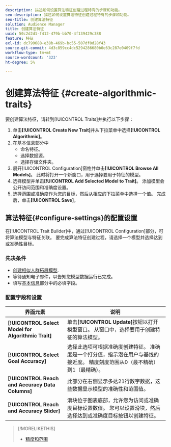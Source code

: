 ```yaml
---
description: 描述如何设置算法特征创建过程特有的步骤和功能。
seo-description: 描述如何设置算法特征创建过程特有的步骤和功能。
seo-title: 创建算法特征
solution: Audience Manager
title: 创建算法特征
uuid: 50c2d2d1-f412-479b-bb70-4f139429c388
feature: 特征
exl-id: dc799688-e38b-469b-bc55-507df0d28f43
source-git-commit: 4d3c859cc4dc5294286680b0e63c287e0409f7fd
workflow-type: tm+mt
source-wordcount: '323'
ht-degree: 5%

---
```


# 创建算法特征 {#create-algorithmic-traits}

<!-- t_algo_trait_build.xml -->

要创建算法特征，请转到[!UICONTROL Traits]并执行以下步骤：

1. 单击&#x200B;**[!UICONTROL Create New Trait]**&#x200B;并从下拉菜单中选择&#x200B;**[!UICONTROL Algorithmic]**。
1. 在[基本信息](../../features/traits/create-onboarded-rule-based-traits.md)部分中
   * 命名特征。
   * 选择数据源。
   * 选择存储文件夹。
1. 展开[!UICONTROL Configuration]窗格并单击&#x200B;**[!UICONTROL Browse All Models]**。
此时将打开一个新窗口，用于选择要用于特征的模型。
1. 选择模型并单击&#x200B;**[!UICONTROL Add Selected Model to Trait]**。
添加模型会公开访问范围和准确度设置。
1. 选择范围或准确度作为您的目标，然后从相应的下拉菜单中选择一个值。 完成后，单击&#x200B;**[!UICONTROL Save]**。

## 算法特征{#configure-settings}的配置设置

在[!UICONTROL Trait Builder]中，通过[!UICONTROL Configuration]部分，可将算法模型与特征关联。 要完成算法特征创建过程，请选择一个模型并选择达到或准确性目标。

### 先决条件

<!-- r_algo_trait_config_section.xml -->

* [创建相似人群拓展模型](../../features/algorithmic-models/create-model.md).
* 等待通知电子邮件，以告知您模型数据运行已完成。
* 填写[基本信息](../../features/traits/create-onboarded-rule-based-traits.md)部分中的必填字段。

### 配置字段和设置

| 界面元素 | 说明 |
|---|---|
| **[!UICONTROL Select Model for Algorithmic Trait]** | 单击&#x200B;**[!UICONTROL Update]**&#x200B;按钮以打开模型窗口。 从窗口中，选择要用于创建特征的算法模型。 |
| **[!UICONTROL Select Goal Accuracy]** | 选择此选项可根据准确度创建特征。 准确度是一个打分值，指示潜在用户与基线的接近度。 精度刻度范围从0（最不精确）到1（最精确）。 |
| **[!UICONTROL Reach and Accuracy Data Columns]** | 此部分在右侧显示多达21行数字数据，这些数据显示模型的准确性和范围值。 |
| **[!UICONTROL Reach and Accuracy Slider]** | 滑块位于图表底部，允许您为访问或准确度目标设置数值。 您可以设置滑块，然后选择达到或准确度目标按钮以创建特征。 |

>[!MORELIKETHIS]
>
>* [精度和范围](../../features/traits/trait-accuracy-reach.md)

